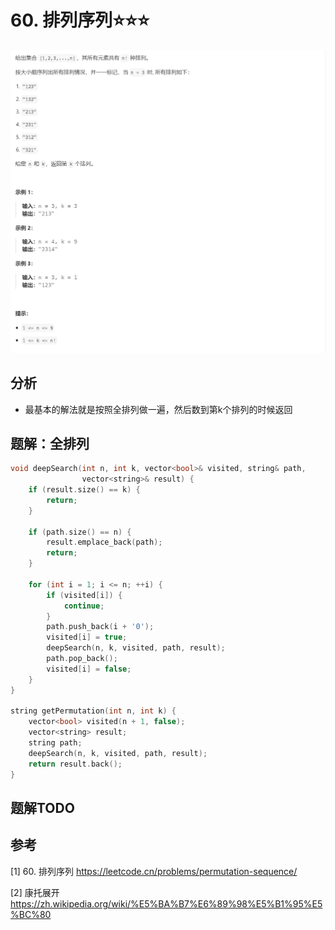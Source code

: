 # 60. 排列序列⭐⭐⭐
![](../../../_static/leetcode/lc60_01.png)

## 分析
* 最基本的解法就是按照全排列做一遍，然后数到第k个排列的时候返回

## 题解：全排列
```cpp
void deepSearch(int n, int k, vector<bool>& visited, string& path,
                vector<string>& result) {
    if (result.size() == k) {
        return;
    }

    if (path.size() == n) {
        result.emplace_back(path);
        return;
    }

    for (int i = 1; i <= n; ++i) {
        if (visited[i]) {
            continue;
        }
        path.push_back(i + '0');
        visited[i] = true;
        deepSearch(n, k, visited, path, result);
        path.pop_back();
        visited[i] = false;
    }
}

string getPermutation(int n, int k) {
    vector<bool> visited(n + 1, false);
    vector<string> result;
    string path;
    deepSearch(n, k, visited, path, result);
    return result.back();
}
```

## 题解TODO

## 参考
[1] 60. 排列序列 https://leetcode.cn/problems/permutation-sequence/

[2] 康托展开 https://zh.wikipedia.org/wiki/%E5%BA%B7%E6%89%98%E5%B1%95%E5%BC%80